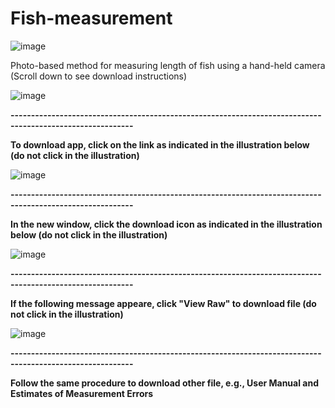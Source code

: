 # Fish-measurement
![image](https://github.com/torejo66/Fish-measurement/assets/128371032/e1b3b082-8239-4817-b3b7-296874887290)

Photo-based method for measuring length of fish using a hand-held camera
(Scroll down to see download instructions)

![image](https://github.com/torejo66/Fish-measurement/assets/128371032/1d943f59-0828-4528-8a6d-072903ded923)


**----------------------------------------------------------------------------------------------------------**

**To download app, click on the link as indicated in the illustration below (do not click in the illustration)**


![image](https://github.com/torejo66/Fish-measurement/assets/128371032/52b11bde-5034-41cb-ae72-31c226376b53)


**----------------------------------------------------------------------------------------------------------**

**In the new window, click the download icon as indicated in the illustration below (do not click in the illustration)**


![image](https://github.com/torejo66/Fish-measurement/assets/128371032/c78cea27-f8c6-4591-a5e4-e5f486536b08)



**----------------------------------------------------------------------------------------------------------**

**If the following message appeare, click "View Raw" to download file (do not click in the illustration)**


![image](https://github.com/torejo66/Fish-measurement/assets/128371032/1145fc11-694d-4c14-b964-9c96dc8e810d)


**----------------------------------------------------------------------------------------------------------**

**Follow the same procedure to download other file, e.g., User Manual and Estimates of Measurement Errors**

